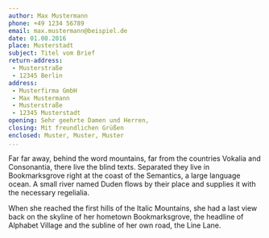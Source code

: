 ```yaml
---
author: Max Mustermann
phone: +49 1234 56789
email: max.mustermann@beispiel.de
date: 01.08.2016
place: Musterstadt
subject: Titel vom Brief
return-address:
 - Musterstraße
 - 12345 Berlin
address:
 - Musterfirma GmbH
 - Max Mustermann
 - Musterstraße
 - 12345 Musterstadt
opening: Sehr geehrte Damen und Herren,
closing: Mit freundlichen Grüßen
enclosed: Muster, Muster, Muster
...
```

Far far away, behind the word mountains, far from the countries
Vokalia and Consonantia, there live the blind texts. Separated
they live in Bookmarksgrove right at the coast of the Semantics,
a large language ocean. A small river named Duden flows by their
place and supplies it with the necessary regelialia. 

When she reached the first hills of the Italic Mountains, she
had a last view back on the skyline of her hometown Bookmarksgrove,
the headline of Alphabet Village and the subline of her own road,
the Line Lane.
